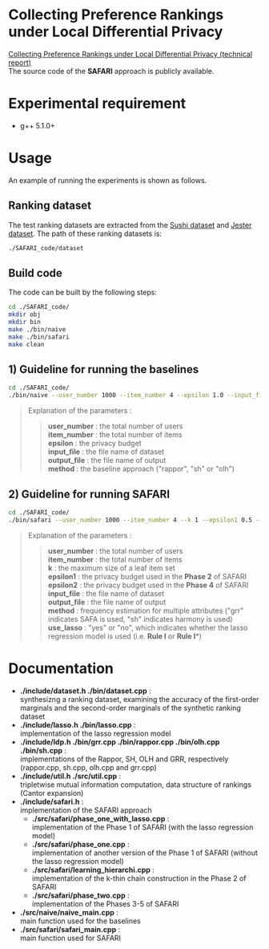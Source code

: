 # Collecting Preference Rankings under Local Differential Privacy
 
[Collecting Preference Rankings under Local Differential Privacy (technical report)](https://github.com/cheng-lab-at-bupt/SAFARI/blob/master/Collecting%20Preference%20Rankings%20under%20Local%20Differential%20Privacy%20(technical%20report).pdf)  
The source code of the **SAFARI** approach is publicly available.

# Experimental requirement
- g++  5.1.0+

# Usage
An example of running the experiments is shown as follows.

## Ranking dataset

The test ranking datasets are extracted from the [Sushi dataset](http://www.kamishima.net/sushi/) and [Jester dataset](http://goldberg.berkeley.edu/jester-data/). The path of these ranking datasets is:
```bash
./SAFARI_code/dataset
```

## Build code
The code can be built by the following steps:
```bash
cd ./SAFARI_code/
mkdir obj
mkdir bin
make ./bin/naive 
make ./bin/safari 
make clean
```


## 1) Guideline for running the baselines 
```bash
cd ./SAFARI_code/
./bin/naive --user_number 1000 --item_number 4 --epsilon 1.0 --input_file ./demo_dataset.txt --output_file out.txt --method rappor
```
> Explanation of the parameters :  
>> **user_number** : the total number of users  
>> **item_number** : the total number of items   
>> **epsilon** : the privacy budget  
>> **input_file** : the file name of dataset  
>> **output_file** : the file name of output  
>> **method** : the baseline approach ("rappor", "sh" or "olh")  

## 2) Guideline for running SAFARI
```bash
cd ./SAFARI_code/
./bin/safari --user_number 1000 --item_number 4 --k 1 --epsilon1 0.5 --epsilon2 0.5 --input_file ./demo_dataset.txt --output_file out.txt --method grr --use_lasso yes
```
> Explanation of the parameters :  
>> **user_number** : the total number of users   
>> **item_number** : the total number of items  
>> **k** : the maximum size of a leaf item set   
>> **epsilon1** : the privacy budget used in the **Phase 2** of SAFARI
>> **epsilon2** : the privacy budget used in the **Phase 4** of SAFARI
>> **input_file** : the file name of dataset  
>> **output_file** : the file name of output  
>> **method** : frequency estimation for multiple attributes ("grr" indicates SAFA is used, "sh" indicates harmony is used)  
>> **use_lasso** : "yes" or "no", which indicates whether the lasso regression model is used (i.e. **Rule I** or **Rule I***)

# Documentation
- **./include/dataset.h ./bin/dataset.cpp** :  
    synthesizng a ranking dataset, examining the accuracy of the first-order marginals and the second-order marginals of the synthetic ranking dataset
- **./include/lasso.h ./bin/lasso.cpp** :  
    implementation of the lasso regression model
- **./include/ldp.h ./bin/grr.cpp ./bin/rappor.cpp ./bin/olh.cpp ./bin/sh.cpp** :  
    implementations of the Rappor, SH, OLH and GRR, respectively (rappor.cpp, sh.cpp, olh.cpp and grr.cpp)
- **./include/util.h ./src/util.cpp** :  
    tripletwise mutual information computation, data structure of rankings (Cantor expansion)
- **./include/safari.h** :  
    implementation of the SAFARI approach
    - **./src/safari/phase_one_with_lasso.cpp** :  
        implementation of the Phase 1 of SAFARI (with the lasso regression model)
    - **./src/safari/phase_one.cpp** :  
        implementation of another version of the Phase 1 of SAFARI (without the lasso regression model)
    - **./src/safari/learning_hierarchi.cpp** :  
        implementation of the k-thin chain construction in the Phase 2 of SAFARI
    - **./src/safari/phase_two.cpp** :  
        implementation of the Phases 3-5 of SAFARI
- **./src/naive/naive_main.cpp** :  
    main function used for the baselines
- **./src/safari/safari_main.cpp** :  
    main function used for SAFARI




